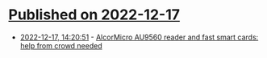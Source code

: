 # [Published on 2022-12-17](index.md)

* [2022-12-17, 14:20:51](https://news.ycombinator.com/item?id=34027961) - [AlcorMicro AU9560 reader and fast smart cards: help from crowd needed](https://ludovicrousseau.blogspot.com/2022/12/alcormicro-au9560-reader-and-fast-smart.html)
